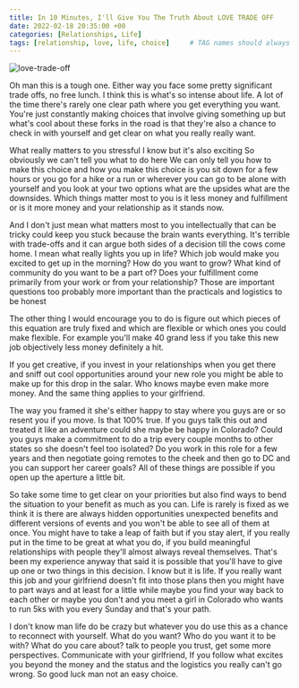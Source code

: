 ```yaml
---
title: In 10 Minutes, I'll Give You The Truth About LOVE TRADE OFF
date: 2022-02-18 20:35:00 +00
categories: [Relationships, Life]
tags: [relationship, love, life, choice]     # TAG names should always be lowercase
---
```


![love-trade-off](/assests/img/love-trade-off.jpg)

Oh man this is a tough one. Either way you face some pretty significant trade offs, no free lunch. I think this is what's so intense about life. A lot of the time there's rarely one clear path where you get everything you want. You're just constantly making choices that involve giving something up but what's cool about these forks in the road is that they're also a chance to check in with yourself and get clear on what you really really want.

What really matters to you stressful I know but it's also exciting So obviously we can't tell you what to do here We can only tell you how to make this choice and how you make this choice is you sit down for a few hours or you go for a hike or a run or wherever you can go to be alone with yourself and you look at your two options what are the upsides what are the downsides. Which things matter most to you is it less money and fulfillment or is it more money and your relationship as it stands now. 

And I don't just mean what matters most to you intellectually that can be tricky could keep you stuck because the brain wants everything. It's terrible with trade-offs and it can argue both sides of a decision till the cows come home. I mean what really lights you up in life? Which job would make you excited to get up in the morning? How do you want to grow? What kind of community do you want to be a part of? Does your fulfillment come primarily from your work or from your relationship? Those are important questions too probably more important than the practicals and logistics to be honest

The other thing I would encourage you to do is figure out which pieces of this equation are truly fixed and which are flexible or which ones you could make flexible. For example you'll make 40 grand less if you take this new job objectively less money definitely a hit.

If you get creative, if you invest in your relationships when you get there and sniff out cool opportunities around your new role you might be able to make up for this drop in the salar. Who knows maybe even make more money. And the same thing applies to your girlfriend.

The way you framed it she's either happy to stay where you guys are or so resent you if you move. Is that 100% true. If you guys talk this out and treated it like an adventure could she maybe be happy in Colorado? Could you guys make a commitment to do a trip every couple months to other states so she doesn't feel too isolated? Do you work in this role for a few years and then negotiate going remotes to the cheek and then go to DC and you can support her career goals? All of these things are possible if you open up the aperture a little bit.

So take some time to get clear on your priorities but also find ways to bend the situation to your benefit as much as you can. Life is rarely is fixed as we think it is there are always hidden opportunities unexpected benefits and different versions of events and you won't be able to see all of them at once. You might have to take a leap of faith but if you stay alert, if you really put in the time to be great at what you do, if you build meaningful relationships with people they'll almost always reveal themselves. That's been my experience anyway that said it is possible that you'll have to give up one or two things in this decision. I know but it is life. If you really want this job and your girlfriend doesn't fit into those plans then you might have to part ways and at least for a little while maybe you find your way back to each other or maybe you don't and you meet a girl in Colorado who wants to run 5ks with you every Sunday and that's your path.

I don't know man life do be crazy but whatever you do use this as a chance to reconnect with yourself. What do you want? Who do you want it to be with? What do you care about? talk to people you trust, get some more perspectives. Communicate with your girlfriend, If you follow what excites you beyond the money and the status and the logistics you really can't go wrong. So good luck man not an easy choice.